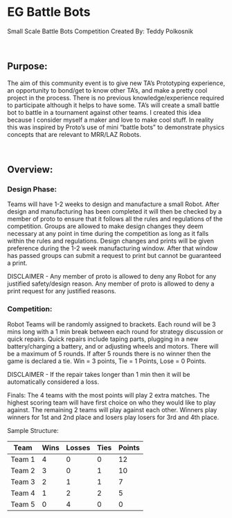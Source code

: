 # EG Battle Bots
Small Scale Battle Bots Competition 
Created By: Teddy Polkosnik

<br>

## Purpose:
The aim of this community event is to give new TA’s Prototyping experience, an opportunity to bond/get to know other TA’s, and make a pretty cool project in the process. There is no previous knowledge/experience required to participate although it helps to have some. TA’s will create a small battle bot to battle in a tournament against other teams. I created this idea because I consider myself a maker and love to make cool stuff. In reality this was inspired by Proto’s use of mini “battle bots” to demonstrate physics concepts that are relevant to MRR/LAZ Robots.

<br>

## Overview:

### Design Phase:
Teams will have 1-2 weeks to design and manufacture a small Robot. After design and manufacturing has been completed it will then be checked by a member of proto to ensure that it follows all the rules and regulations of the competition. Groups are allowed to make design changes they deem necessary at any point in time during the competition as long as it falls within the rules and regulations. Design changes and prints will be given preference during the 1-2 week manufacturing window. After that window has passed groups can submit a request to print but cannot be guaranteed a print.

DISCLAIMER - Any member of proto is allowed to deny any Robot for any justified safety/design reason. Any member of proto is allowed to deny a print request for any justified reasons.

### Competition: 
Robot Teams will be randomly assigned to brackets. Each round will be 3 mins long with a 1 min break between each round for strategy discussion or quick repairs. Quick repairs include taping parts, plugging in a new battery/charging a battery, and or adjusting wheels and motors. There will be a maximum of 5 rounds. If after 5 rounds there is no winner then the game is declared a tie. Win = 3 points, Tie = 1 Points, Lose = 0 Points. 

DISCLAIMER -  If the repair takes longer than 1 min then it will be automatically considered a loss. 

Finals: The 4 teams with the most points will play 2 extra matches. The highest scoring team will have first choice on who they would like to play against. The remaining 2 teams will play against each other. Winners play winners for 1st and 2nd place and losers play losers for 3rd and 4th place.

Sample Structure:

| Team | Wins | Losses | Ties | Points |
| --- | ---   | ---    | ---  | ---    |
| Team 1 | 4 | 0 | 0 | 12|
| Team 2 | 3 | 0 | 1 | 10|
| Team 3 | 2 | 1 | 1 | 7 |
| Team 4 | 1 | 2 | 2 | 5 |
| Team 5 | 0 | 4 | 0 | 0 |
